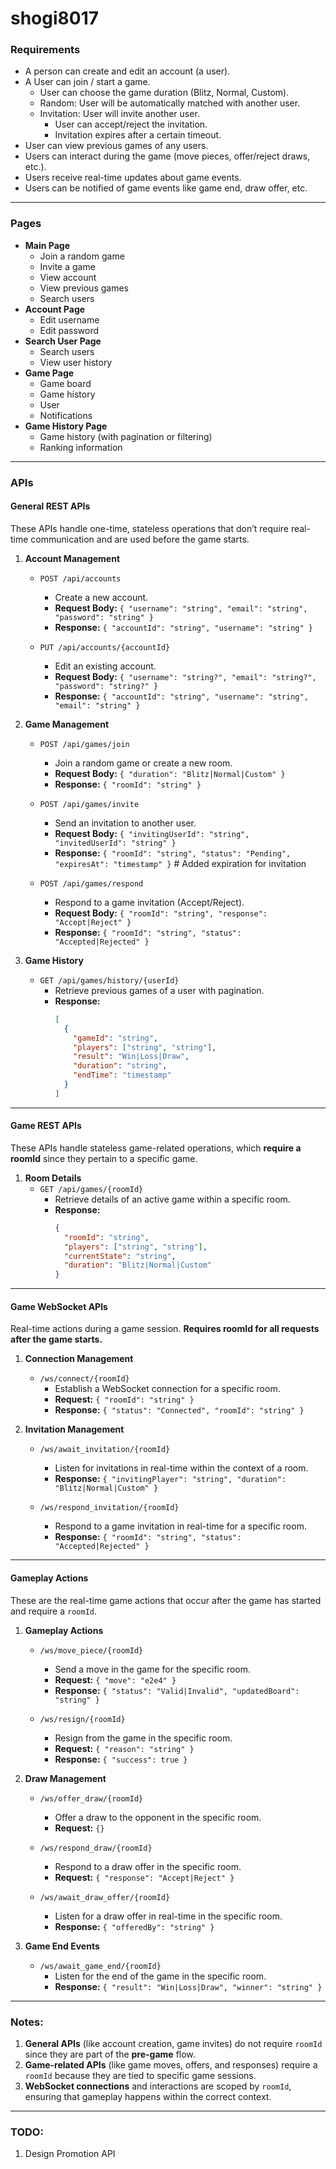 # shogi8017

### Requirements
- A person can create and edit an account (a user).
- A User can join / start a game.
    - User can choose the game duration (Blitz, Normal, Custom).
    - Random: User will be automatically matched with another user.
    - Invitation: User will invite another user.
        - User can accept/reject the invitation.
        - Invitation expires after a certain timeout.
- User can view previous games of any users.
- Users can interact during the game (move pieces, offer/reject draws, etc.).
- Users receive real-time updates about game events.
- Users can be notified of game events like game end, draw offer, etc.

---

### Pages
- **Main Page**
    - Join a random game
    - Invite a game
    - View account
    - View previous games
    - Search users
- **Account Page**
    - Edit username
    - Edit password
- **Search User Page**
    - Search users
    - View user history
- **Game Page**
    - Game board
    - Game history
    - User
    - Notifications
- **Game History Page**
    - Game history (with pagination or filtering)
    - Ranking information

---

### APIs

#### **General REST APIs**
These APIs handle one-time, stateless operations that don’t require real-time communication and are used before the game starts.

1. **Account Management**
    - `POST /api/accounts`
        - Create a new account.
        - **Request Body:** `{ "username": "string", "email": "string", "password": "string" }`
        - **Response:** `{ "accountId": "string", "username": "string" }`

    - `PUT /api/accounts/{accountId}`
        - Edit an existing account.
        - **Request Body:** `{ "username": "string?", "email": "string?", "password": "string?" }`
        - **Response:** `{ "accountId": "string", "username": "string", "email": "string" }`

2. **Game Management**
    - `POST /api/games/join`
        - Join a random game or create a new room.
        - **Request Body:** `{ "duration": "Blitz|Normal|Custom" }`
        - **Response:** `{ "roomId": "string" }`

    - `POST /api/games/invite`
        - Send an invitation to another user.
        - **Request Body:** `{ "invitingUserId": "string", "invitedUserId": "string" }`
        - **Response:** `{ "roomId": "string", "status": "Pending", "expiresAt": "timestamp" }`  # Added expiration for invitation

    - `POST /api/games/respond`
        - Respond to a game invitation (Accept/Reject).
        - **Request Body:** `{ "roomId": "string", "response": "Accept|Reject" }`
        - **Response:** `{ "roomId": "string", "status": "Accepted|Rejected" }`

3. **Game History**
    - `GET /api/games/history/{userId}`
        - Retrieve previous games of a user with pagination.
        - **Response:**
          ```json
          [
            {
              "gameId": "string",
              "players": ["string", "string"],
              "result": "Win|Loss|Draw",
              "duration": "string",
              "endTime": "timestamp"
            }
          ]
          ```

---

#### **Game REST APIs**
These APIs handle stateless game-related operations, which **require a roomId** since they pertain to a specific game.

1. **Room Details**
    - `GET /api/games/{roomId}`
        - Retrieve details of an active game within a specific room.
        - **Response:**
          ```json
          {
            "roomId": "string",
            "players": ["string", "string"],
            "currentState": "string",
            "duration": "Blitz|Normal|Custom"
          }
          ```

---

#### **Game WebSocket APIs**
Real-time actions during a game session. **Requires roomId for all requests after the game starts.**

1. **Connection Management**
    - `/ws/connect/{roomId}`
        - Establish a WebSocket connection for a specific room.
        - **Request:** `{ "roomId": "string" }`
        - **Response:** `{ "status": "Connected", "roomId": "string" }`

2. **Invitation Management**
    - `/ws/await_invitation/{roomId}`
        - Listen for invitations in real-time within the context of a room.
        - **Response:** `{ "invitingPlayer": "string", "duration": "Blitz|Normal|Custom" }`

    - `/ws/respond_invitation/{roomId}`
        - Respond to a game invitation in real-time for a specific room.
        - **Response:** `{ "roomId": "string", "status": "Accepted|Rejected" }`

---

#### **Gameplay Actions**
These are the real-time game actions that occur after the game has started and require a `roomId`.

1. **Gameplay Actions**
    - `/ws/move_piece/{roomId}`
        - Send a move in the game for the specific room.
        - **Request:** `{ "move": "e2e4" }`
        - **Response:** `{ "status": "Valid|Invalid", "updatedBoard": "string" }`

    - `/ws/resign/{roomId}`
        - Resign from the game in the specific room.
        - **Request:** `{ "reason": "string" }`
        - **Response:** `{ "success": true }`

2. **Draw Management**
    - `/ws/offer_draw/{roomId}`
        - Offer a draw to the opponent in the specific room.
        - **Request:** `{}`

    - `/ws/respond_draw/{roomId}`
        - Respond to a draw offer in the specific room.
        - **Request:** `{ "response": "Accept|Reject" }`

    - `/ws/await_draw_offer/{roomId}`
        - Listen for a draw offer in real-time in the specific room.
        - **Response:** `{ "offeredBy": "string" }`

3. **Game End Events**
    - `/ws/await_game_end/{roomId}`
        - Listen for the end of the game in the specific room.
        - **Response:** `{ "result": "Win|Loss|Draw", "winner": "string" }`

---

### Notes:
1. **General APIs** (like account creation, game invites) do not require `roomId` since they are part of the **pre-game** flow.
2. **Game-related APIs** (like game moves, offers, and responses) require a `roomId` because they are tied to specific game sessions.
3. **WebSocket connections** and interactions are scoped by `roomId`, ensuring that gameplay happens within the correct context.

---

### TODO:
1. Design Promotion API
